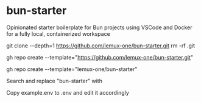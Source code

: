 # bun-starter

Opinionated starter boilerplate for Bun projects using VSCode and Docker for a fully local, containerized workspace

git clone --depth=1 https://github.com/lemux-one/bun-starter.git <new-repo-name>
rm -rf .git

gh repo create <new-repo-name> --template="https://github.com/lemux-one/bun-starter.git"

gh repo create <new-repo-name> --template="lemux-one/bun-starter"

Search and replace "bun-starter" with <new-repo-name>

Copy example.env to .env and edit it accordingly
